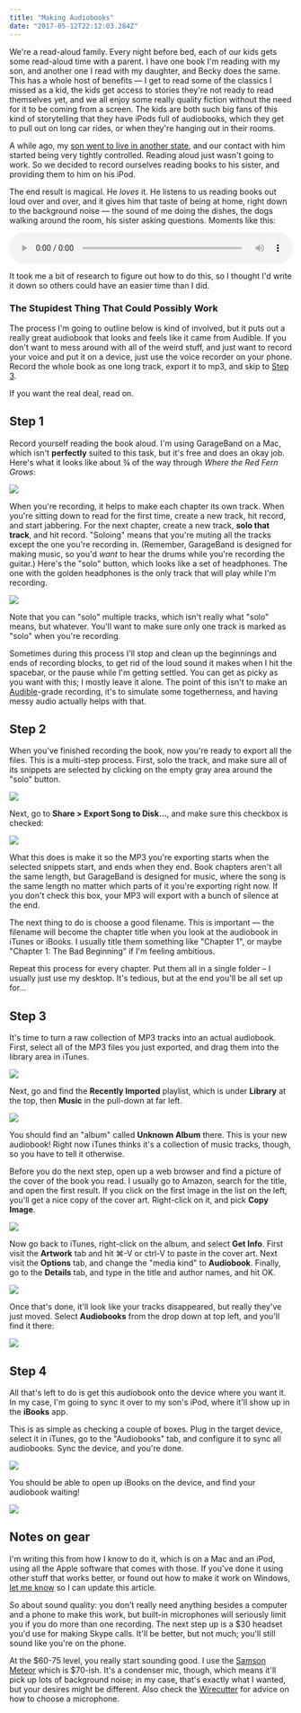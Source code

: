 ```yaml
---
title: "Making Audiobooks"
date: "2017-05-12T22:12:03.284Z"
---
```


We're a read-aloud family.
Every night before bed, each of our kids gets some read-aloud time with a parent.
I have one book I'm reading with my son, and another one I read with my daughter, and Becky does the same.
This has a whole host of benefits — I get to read some of the classics I missed as a kid, the kids get access to stories they're not ready to read themselves yet, and we all enjoy some really quality fiction without the need for it to be coming from a screen.
The kids are both such big fans of this kind of storytelling that they have iPods full of audiobooks, which they get to pull out on long car rides, or when they're hanging out in their rooms.

A while ago, my [son went to live in another state][sandhill], and our contact with him started being very tightly controlled.
Reading aloud just wasn't going to work.
So we decided to record ourselves reading books to his sister, and providing them to him on his iPod.

[sandhill]: https://bandofcharacters.blog/2016/06/18/34-find-a-new-school-for-will/

The end result is magical.
He _loves_ it.
He listens to us reading books out loud over and over, and it gives him that taste of being at home, right down to the background noise — the sound of me doing the dishes, the dogs walking around the room, his sister asking questions.
Moments like this:

<p>
  <audio controls style="width: 100%;">
    <source src="pettigrew.mp3" type="audio/mpeg">
    <a href="pettigrew.mp3">(Play audio)</a>
  </audio>
</p>

It took me a bit of research to figure out how to do this, so I thought I'd write it down so others could have an easier time than I did.

### The Stupidest Thing That Could Possibly Work

The process I'm going to outline below is kind of involved, but it puts out a really great audiobook that looks and feels like it came from Audible.
If you don't want to mess around with all of the weird stuff, and just want to record your voice and put it on a device, just use the voice recorder on your phone.
Record the whole book as one long track, export it to mp3, and skip to [Step 3](#step-3).

If you want the real deal, read on.

## Step 1

Record yourself reading the book aloud.
I'm using GarageBand on a Mac, which isn't **perfectly** suited to this task, but it's free and does an okay job.
Here's what it looks like about ¾ of the way through _Where the Red Fern Grows_:

![](redfern1.jpg)

When you're recording, it helps to make each chapter its own track.
When you're sitting down to read for the first time, create a new track, hit record, and start jabbering.
For the next chapter, create a new track, **solo that track**, and hit record.
"Soloing" means that you're muting all the tracks except the one you're recording in. (Remember, GarageBand is designed for making music, so you'd _want_ to hear the drums while you're recording the guitar.)
Here's the "solo" button, which looks like a set of headphones.
The one with the golden headphones is the only track that will play while I'm recording.

![](solo.png)

Note that you can "solo" multiple tracks, which isn't really what "solo" means, but whatever.
You'll want to make sure only one track is marked as "solo" when you're recording.

Sometimes during this process I'll stop and clean up the beginnings and ends of recording blocks, to get rid of the loud sound it makes when I hit the spacebar, or the pause while I'm getting settled.
You can get as picky as you want with this; I mostly leave it alone.
The point of this isn't to make an [Audible](http://www.audible.com/)-grade recording, it's to simulate some togetherness, and having messy audio actually helps with that.

## Step 2

When you've finished recording the book, now you're ready to export all the files.
This is a multi-step process.
First, solo the track, and make sure all of its snippets are selected by clicking on the empty gray area around the "solo" button.

![](selecttrack.png)

Next, go to **Share > Export Song to Disk...**, and make sure this checkbox is checked:

![](cyclearea.png)

What this does is make it so the MP3 you're exporting starts when the selected snippets start, and ends when they end.
Book chapters aren't all the same length, but GarageBand is designed for music, where the song is the same length no matter which parts of it you're exporting right now.
If you don't check this box, your MP3 will export with a bunch of silence at the end.

The next thing to do is choose a good filename.
This is important — the filename will become the chapter title when you look at the audiobook in iTunes or iBooks.
I usually title them something like "Chapter 1", or maybe "Chapter 1: The Bad Beginning" if I'm feeling ambitious.

Repeat this process for every chapter.
Put them all in a single folder – I usually just use my desktop.
It's tedious, but at the end you'll be all set up for…

## Step 3

It's time to turn a raw collection of MP3 tracks into an actual audiobook.
First, select all of the MP3 files you just exported, and drag them into the library area in iTunes.

![](itunes-drag-in.png)

Next, go and find the **Recently Imported** playlist, which is under **Library** at the top, then **Music** in the pull-down at far left.

![](itunes-recently-added.png)

You should find an "album" called **Unknown Album** there.
This is your new audiobook!
Right now iTunes thinks it's a collection of music tracks, though, so you have to tell it otherwise.

Before you do the next step, open up a web browser and find a picture of the cover of the book you read.
I usually go to Amazon, search for the title, and open the first result.
If you click on the first image in the list on the left, you'll get a nice copy of the cover art.
Right-click on it, and pick **Copy Image**.

![](amazon.png)

Now go back to iTunes, right-click on the album, and select **Get Info**.
First visit the **Artwork** tab and hit ⌘-V or ctrl-V to paste in the cover art.
Next visit the **Options** tab, and change the "media kind" to **Audiobook**.
Finally, go to the **Details** tab, and type in the title and author names, and hit OK.

![](itunes-info.png)

Once that's done, it'll look like your tracks disappeared, but really they've just moved.
Select **Audiobooks** from the drop down at top left, and you'll find it there:

![](itunes-finished.png)

## Step 4

All that's left to do is get this audiobook onto the device where you want it.
In my case, I'm going to sync it over to my son's iPod, where it'll show up in the **iBooks** app.

This is as simple as checking a couple of boxes.
Plug in the target device, select it in iTunes, go to the "Audiobooks" tab, and configure it to sync all audiobooks.
Sync the device, and you're done.

![](itunes-sync.png)

You should be able to open up iBooks on the device, and find your audiobook waiting!

![](ibooks.png)

## Notes on gear

I'm writing this from how I know to do it, which is on a Mac and an iPod, using all the Apple software that comes with those.
If you've done it using other stuff that works better, or found out how to make it work on Windows, [let me know](mailto:ben@straub.cc) so I can update this article.

So about sound quality: you don't really need anything besides a computer and a phone to make this work, but built-in microphones will seriously limit you if you do more than one recording.
The next step up is a \$30 headset you'd use for making Skype calls.
It'll be better, but not much; you'll still sound like you're on the phone.

At the $60-75 level, you really start sounding good.
I use the [Samson Meteor](https://www.amazon.com/dp/B004MF39YS/) which is \$70-ish.
It's a condenser mic, though, which means it'll pick up lots of background noise; in my case, that's exactly what I wanted, but your desires might be different.
Also check the [Wirecutter](http://thewirecutter.com/reviews/the-best-usb-microphone/) for advice on how to choose a microphone.
